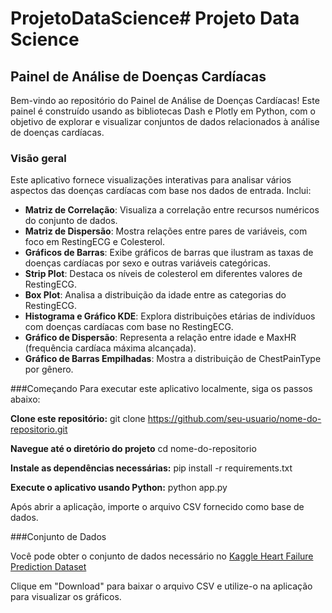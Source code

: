 # ProjetoDataScience# Projeto Data Science
## Painel de Análise de Doenças Cardíacas

Bem-vindo ao repositório do Painel de Análise de Doenças Cardíacas! Este painel é construído usando as bibliotecas Dash e Plotly em Python, com o objetivo de explorar e visualizar conjuntos de dados relacionados à análise de doenças cardíacas.

### Visão geral

Este aplicativo fornece visualizações interativas para analisar vários aspectos das doenças cardíacas com base nos dados de entrada. Inclui:

- **Matriz de Correlação**: Visualiza a correlação entre recursos numéricos do conjunto de dados.
- **Matriz de Dispersão**: Mostra relações entre pares de variáveis, com foco em RestingECG e Colesterol.
- **Gráficos de Barras**: Exibe gráficos de barras que ilustram as taxas de doenças cardíacas por sexo e outras variáveis categóricas.
- **Strip Plot**: Destaca os níveis de colesterol em diferentes valores de RestingECG.
- **Box Plot**: Analisa a distribuição da idade entre as categorias do RestingECG.
- **Histograma e Gráfico KDE**: Explora distribuições etárias de indivíduos com doenças cardíacas com base no RestingECG.
- **Gráfico de Dispersão**: Representa a relação entre idade e MaxHR (frequência cardíaca máxima alcançada).
- **Gráfico de Barras Empilhadas**: Mostra a distribuição de ChestPainType por gênero.

###Começando
Para executar este aplicativo localmente, siga os passos abaixo:

**Clone este repositório:**
git clone https://github.com/seu-usuario/nome-do-repositorio.git

**Navegue até o diretório do projeto**
cd nome-do-repositorio

**Instale as dependências necessárias:**
pip install -r requirements.txt

**Execute o aplicativo usando Python:**
python app.py

Após abrir a aplicação, importe o arquivo CSV fornecido como base de dados.

###Conjunto de Dados

Você pode obter o conjunto de dados necessário no [Kaggle Heart Failure Prediction Dataset](https://www.kaggle.com/datasets/fedesoriano/heart-failure-prediction?phase=FinishSSORegistration&returnUrl=/datasets/fedesoriano/heart-failure-prediction/versions/1?resource=download&SSORegistrationToken=CfDJ8CHCUm6ypKVLpjizcZHPE71mLcSMss_OEFO2o5DsPbN5hgnDoDP9JfkCgHgOZJmyoplaw84Q5vH6EDekac95KQzZYWD9lrPuZQLaA6GQdmUs5gnQ5mKxYTRbqeXe7U1QQfjN39d9guiC_koXKWG19V2CdPmRuzQOyvilR0Vgt7plZPbgpdDX7CK0pzIrICLpubOqV5x9QDy6494gQi3pT2CNwAhaDoqnwK7IhAK9iBN6tmZXkpQYh-nW_3oJ7f6BZkE7oSQ_sBSvVDPMd8PqGz_gIo6q_yA9TcDlo0A1ABGssu931eowY_0CiElSYdAdeuo6p-aSR8kL1U8C24kLmD04m1E&DisplayName=leonardo%20paix%C3%A3o)

Clique em "Download" para baixar o arquivo CSV e utilize-o na aplicação para visualizar os gráficos.

